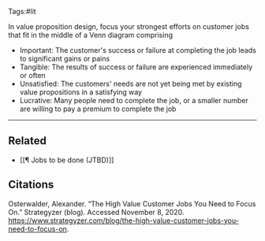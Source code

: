 Tags:#lit

In value proposition design, focus your strongest efforts on customer jobs that fit in the middle of a Venn diagram comprising

- Important: The customer's success or failure at completing the job leads to significant gains or pains
- Tangible: The results of success or failure are experienced immediately or often
- Unsatisfied: The customers' needs are not yet being met by existing value propositions in a satisfying way
- Lucrative: Many people need to complete the job, or a smaller number are willing to pay a premium to complete the job

---
## Related
- [[¶ Jobs to be done (JTBD)]]

## Citations
Osterwalder, Alexander. “The High Value Customer Jobs You Need to Focus On.” Strategyzer (blog). Accessed November 8, 2020. https://www.strategyzer.com/blog/the-high-value-customer-jobs-you-need-to-focus-on.